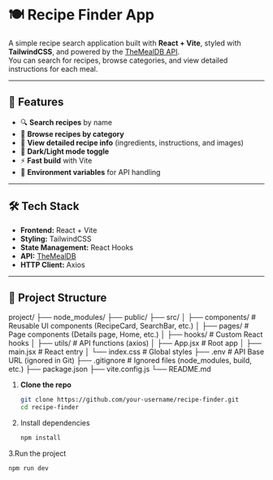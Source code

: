 # 🍽️ Recipe Finder App

A simple recipe search application built with **React + Vite**, styled with **TailwindCSS**, and powered by the [TheMealDB API](https://www.themealdb.com/api.php).  
You can search for recipes, browse categories, and view detailed instructions for each meal.

---

## 🚀 Features

- 🔍 **Search recipes** by name  
- 📂 **Browse recipes by category**  
- 🍲 **View detailed recipe info** (ingredients, instructions, and images)  
- 🎨 **Dark/Light mode toggle**  
- ⚡ **Fast build** with Vite  
- 🔑 **Environment variables** for API handling  

---

## 🛠️ Tech Stack

- **Frontend:** React + Vite  
- **Styling:** TailwindCSS  
- **State Management:** React Hooks  
- **API:** [TheMealDB](https://www.themealdb.com/api.php)  
- **HTTP Client:** Axios  

---

## 📂 Project Structure

project/
├── node_modules/
├── public/
├── src/
│ ├── components/ # Reusable UI components (RecipeCard, SearchBar, etc.)
│ ├── pages/ # Page components (Details page, Home, etc.)
│ ├── hooks/ # Custom React hooks
│ ├── utils/ # API functions (axios)
│ ├── App.jsx # Root app
│ ├── main.jsx # React entry
│ └── index.css # Global styles
├── .env # API Base URL (ignored in Git)
├── .gitignore # Ignored files (node_modules, build, etc.)
├── package.json
├── vite.config.js
└── README.md


1. **Clone the repo**
   ```bash
   git clone https://github.com/your-username/recipe-finder.git
   cd recipe-finder
2. Install dependencies
   ```bash
   npm install
3.Run the project
   ```bash
  npm run dev

